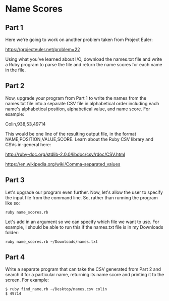 # Name Scores

## Part 1

Here we're going to work on another problem taken from Project Euler:

https://projecteuler.net/problem=22

Using what you've learned about I/O, download the names.txt file and write a Ruby program to parse the file and return the name scores for each name in the file.

## Part 2

Now, upgrade your program from Part 1 to write the names from the names.txt file into a separate CSV file in alphabetical order including each name's alphabetical position, alphabetical value, and name score. For example:

Colin,938,53,49714

This would be one line of the resulting output file, in the format NAME,POSITION,VALUE,SCORE. Learn about the Ruby CSV library and CSVs in-general here:

http://ruby-doc.org/stdlib-2.0.0/libdoc/csv/rdoc/CSV.html

https://en.wikipedia.org/wiki/Comma-separated_values

## Part 3

Let's upgrade our program even further. Now, let's allow the user to specify the input file from the command line. So, rather than running the program like so:

```
ruby name_scores.rb
```

Let's add in an argument so we can specify which file we want to use. For example, I should be able to run this if the names.txt file is in my Downloads folder:

```
ruby name_scores.rb ~/Downloads/names.txt
```
## Part 4

Write a separate program that can take the CSV generated from Part 2 and search it for a particular name, returning its name score and printing it to the screen. For example:

```
$ ruby find_name.rb ~/Desktop/names.csv colin
$ 49714
```
